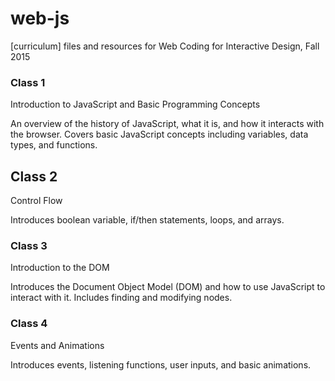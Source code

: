 # web-js
[curriculum] files and resources for Web Coding for Interactive Design, Fall 2015

### Class 1

Introduction to JavaScript and Basic Programming Concepts

An overview of the history of JavaScript, what it is, and how it interacts with the browser. Covers basic JavaScript concepts including variables, data types, and functions. 

## Class 2
Control Flow

Introduces boolean variable, if/then statements, loops, and arrays.

### Class 3

Introduction to the DOM

Introduces the Document Object Model (DOM) and how to use JavaScript to interact with it. Includes finding and modifying nodes.

### Class 4

Events and Animations

Introduces events, listening functions, user inputs, and basic animations. 